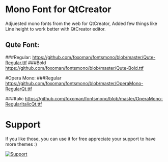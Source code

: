 # Mono Font for QtCreator

Adjuested mono fonts from the web for QtCreator,
Added few things like Line height to work better with QtCreator editor.

## Qute Font:
###Regular:
https://github.com/foxoman/fontsmono/blob/master/Qute-Regular.ttf
###Bold
https://github.com/foxoman/fontsmono/blob/master/Qute-Bold.ttf

#Opera Mono:
###Regular
https://github.com/foxoman/fontsmono/blob/master/OperaMono-RegularQt.ttf

###Italic
https://github.com/foxoman/fontsmono/blob/master/OperaMono-RegularItalicQt.ttf



# Support
If you like those, you can use it for free appreciate your support to have more themes :)

<a href="https://www.buymeacoffee.com/foxoman" rel="Support">![Support](https://www.buymeacoffee.com/assets/img/custom_images/black_img.png)</a>
